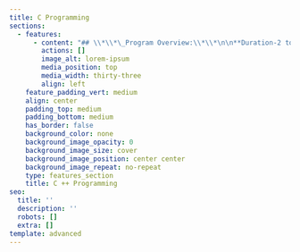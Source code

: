 ```yaml
---
title: C Programming
sections:
  - features:
      - content: "## \\*\\*\_Program Overview:\\*\\*\n\n**Duration-2 to 3 Months**\n\n**Eligibility Criteria – No Eligibility Criteria.**\n\n**Basic concepts provided by Eduprajna Institute.**\n\n**Lifetime Access to Eduprajna Institute LAB(Syllabus Copies , Recorded\_\_ videos)**\n\n**Lifetime doubt clearness.**\n\n**All IT courses Global Certification Available.**\n\n**Placement Support**\n\n**Resume preparation & Soft skill training 1 week**\n\n**project support.**\n\n### **Syllabus:**\n\n⦁\tWhat is C\n\n⦁\tC History\n\n⦁\tC Features\n\n⦁\tC Installations\n\n⦁\tC Program\n\n⦁\tC printf , scanf\n\n⦁\tC compilation process\n\n⦁\tC Variable\n\n⦁\tC Data types\n\n⦁\tC Keywords\n\n⦁\tC Operators\n\n⦁\tC Keywords\n\n##### **C Control Statement**\n\n⦁\tC if-else\r\n⦁\tC switch\r\n⦁\tC For Loop\r\n⦁\tC While Loop\r\n⦁\tC Do-While Loop\r\n⦁\tC Break Statement\r\n⦁\tC Continue Statement\r\n⦁\tC Goto Statement\r\n⦁\tC Comments\n\n##### &#xD;&#xA;**C Functions**\n\n\r\n⦁\tC Functions\r\n⦁\tC Call by value & reference\r\n⦁\tC Recursion\n\n##### &#xD;&#xA;**C Arrays**\n\n\r\n⦁\tC Array\r\n⦁\t1-D Array\r\n⦁\t2-D Array\r\n⦁\tReturn an Array in C\r\n⦁\tArray to Function\r\n\n##### **C Pointers**\n\n\r\n⦁\tC Pointers\r\n⦁\tC Pointer to Pointer\r\n⦁\tC Pointer Arithmetic\r\n⦁\tsizeof() operator in C\r\n⦁\tconst Pointer in C\r\n⦁\tvoid pointer in C\r\n⦁\tC Dereference Pointer\r\n⦁\tNull Pointer in C\r\n⦁\tC Function Pointer\n\n##### &#xD;&#xA;**C Memory Management**\n\n\r\n⦁\tDynamic memory\r\n\n##### **C Strings**\n\n\r\n⦁\tString in C\r\n⦁\tC gets() & puts()\r\n⦁\tC String Functions\r\n⦁\tC strlen()\r\n⦁\tC strcpy()\r\n⦁\tC strcat()\r\n⦁\tC strcmp()\r\n⦁\tC strrev()\r\n⦁\tC strlwr()\r\n⦁\tC strupr()\r\n⦁\tC strstr()\r\n\n**C Structure Union**\n\n\r\n⦁\tC Structure\r\n⦁\ttypedef in C\r\n⦁\tC Array of Structures\r\n⦁\tC Nested Structure\r\n⦁\tStructure Padding in C\r\n⦁\tC Union\r\n⦁\tC Structure Test\n\n##### &#xD;&#xA;**C File Handling**\n\n\r\n⦁\tC File Handling\r\n⦁\tC fprintf() fscanf()\r\n⦁\tC fputc() fgetc()\r\n⦁\tC fputs() fgets()\r\n⦁\tC fseek()\r\n⦁\tC rewind()\r\n⦁\tC ftell()\n\n***\n"
        actions: []
        image_alt: lorem-ipsum
        media_position: top
        media_width: thirty-three
        align: left
    feature_padding_vert: medium
    align: center
    padding_top: medium
    padding_bottom: medium
    has_border: false
    background_color: none
    background_image_opacity: 0
    background_image_size: cover
    background_image_position: center center
    background_image_repeat: no-repeat
    type: features_section
    title: C ++ Programming
seo:
  title: ''
  description: ''
  robots: []
  extra: []
template: advanced
---
```

